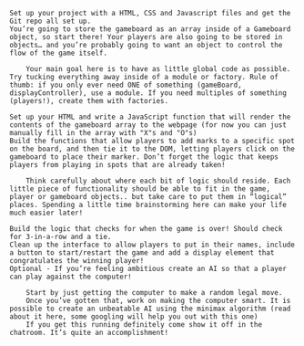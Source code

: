 

    Set up your project with a HTML, CSS and Javascript files and get the Git repo all set up.
    You’re going to store the gameboard as an array inside of a Gameboard object, so start there! Your players are also going to be stored in objects… and you’re probably going to want an object to control the flow of the game itself.
    
        Your main goal here is to have as little global code as possible. Try tucking everything away inside of a module or factory. Rule of thumb: if you only ever need ONE of something (gameBoard, displayController), use a module. If you need multiples of something (players!), create them with factories.

    Set up your HTML and write a JavaScript function that will render the contents of the gameboard array to the webpage (for now you can just manually fill in the array with "X"s and "O"s)
    Build the functions that allow players to add marks to a specific spot on the board, and then tie it to the DOM, letting players click on the gameboard to place their marker. Don’t forget the logic that keeps players from playing in spots that are already taken!

        Think carefully about where each bit of logic should reside. Each little piece of functionality should be able to fit in the game, player or gameboard objects.. but take care to put them in “logical” places. Spending a little time brainstorming here can make your life much easier later!

    Build the logic that checks for when the game is over! Should check for 3-in-a-row and a tie.
    Clean up the interface to allow players to put in their names, include a button to start/restart the game and add a display element that congratulates the winning player!
    Optional - If you’re feeling ambitious create an AI so that a player can play against the computer!

        Start by just getting the computer to make a random legal move.
        Once you’ve gotten that, work on making the computer smart. It is possible to create an unbeatable AI using the minimax algorithm (read about it here, some googling will help you out with this one)
        If you get this running definitely come show it off in the chatroom. It’s quite an accomplishment!

